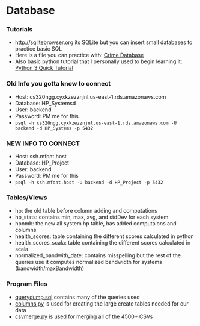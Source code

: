 # Database 
### Tutorials ###
* http://sqlitebrowser.org its SQLite but you can insert small databases to practice basic SQL  
* Here is a file you can practice with: [Crime Database](https://drive.google.com/file/d/0ByIak094YnTPMm9RbXB2ckhNWGc/view?usp=sharing) 
* Also basic python tutorial that I personally used to begin learning it: [Python 3 Quick Tutorial](https://learnxinyminutes.com/docs/python3/) 

### Old Info you gotta know to connect ###
* Host: cs320ngg.cyxkzezznjnl.us-east-1.rds.amazonaws.com
* Database: HP_Systemsd
* User: backend
* Password: PM me for this
* ```psql -h cs320ngg.cyxkzezznjnl.us-east-1.rds.amazonaws.com -U backend -d HP_Systems -p 5432```

### NEW INFO TO CONNECT ###
* Host: ssh.mfdat.host
* Database: HP_Project
* User: backend
* Password: PM me for this
* ```psql -h ssh.mfdat.host -U backend -d HP_Project -p 5432```

### Tables/Views ###
* hp: the old table before column adding and computations
* hp_stats: contains min, max, avg, and stdDev for each system
* hpnmb: the new all system hp table, has added computaions and columns
* health_scores: table containing the different scores calculated in python
* health_scores_scala: table containing the different scores calculated in scala
* normalized_bandwith_date: contains misspelling but the rest of the queries use it 
 computes normalized bandwidth for systems (bandwidth/maxBandwidth)

### Program Files ###
* [querydump.sql](https://github.com/NGG-Group-CS320/Database/blob/master/querydump.sql) contains many of the queries used 
* [columns.py](https://github.com/NGG-Group-CS320/Database/blob/master/columns.py) is used for creating the large create tables needed for our data
* [csvmerge.py](https://github.com/NGG-Group-CS320/Database/blob/master/csvmerge.py) is used for merging all of the 4500+ CSVs
